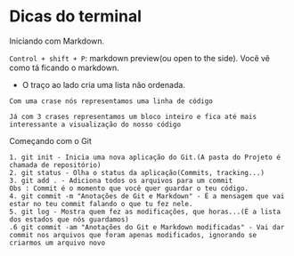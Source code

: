 # Dicas do terminal
Iniciando com Markdown.

`Control + shift + P`: markdown preview(ou open to the side). Você vê como tá ficando o markdown.

- O traço ao lado cria uma lista não ordenada.

`Com uma crase nós representamos uma linha de código`

``` 
Já com 3 crases representamos um bloco inteiro e fica até mais interessante a visualização do nosso código
```
Começando com o Git

```
1. git init - Inicia uma nova aplicação do Git.(A pasta do Projeto é chamada de repositório)
2. git status - Olha o status da aplicação(Commits, tracking...)
3. git add . - Adiciona todos os arquivos para um commit
Obs : Commit é o momento que você quer guardar o teu código.
4. git commit -m "Anotações de Git e Markdown" - É a mensagem que vai estar no teu commit falando o que tu fez nele. 
5. git log - Mostra quem fez as modificações, que horas...(É a lista dos estados que nós guardamos)
.6 git commit -am "Anotações do Git e Markdown modificadas" - Vai dar commit nos arquivos que foram apenas modificados, ignorando se criarmos um arquivo novo
```